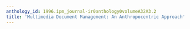 ```yaml
---
anthology_id: 1996.ipm_journal-ir0anthology0volumeA32A3.2
title: 'Multimedia Document Management: An Anthropocentric Approach'
---
```


